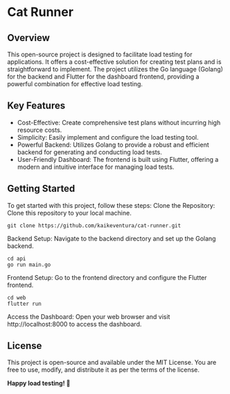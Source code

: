 # Cat Runner
## Overview
This open-source project is designed to facilitate load testing for applications. It offers a cost-effective solution for creating test plans and is straightforward to implement. The project utilizes the Go language (Golang) for the backend and Flutter for the dashboard frontend, providing a powerful combination for effective load testing.

## Key Features
- Cost-Effective: Create comprehensive test plans without incurring high resource costs.
- Simplicity: Easily implement and configure the load testing tool.
- Powerful Backend: Utilizes Golang to provide a robust and efficient backend for generating and conducting load tests.
- User-Friendly Dashboard: The frontend is built using Flutter, offering a modern and intuitive interface for managing load tests.

## Getting Started
To get started with this project, follow these steps:
Clone the Repository: Clone this repository to your local machine.
```shell
git clone https://github.com/kaikeventura/cat-runner.git
```

Backend Setup: Navigate to the backend directory and set up the Golang backend.
```shell
cd api
go run main.go
```

Frontend Setup: Go to the frontend directory and configure the Flutter frontend.
```shell
cd web
flutter run
```

Access the Dashboard: Open your web browser and visit http://localhost:8000 to access the dashboard.

## License
This project is open-source and available under the MIT License. You are free to use, modify, and distribute it as per the terms of the license.

**Happy load testing! 🚀**
